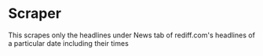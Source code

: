# Scraper
This scrapes only the headlines under News tab of rediff.com's headlines of a particular date including their times
